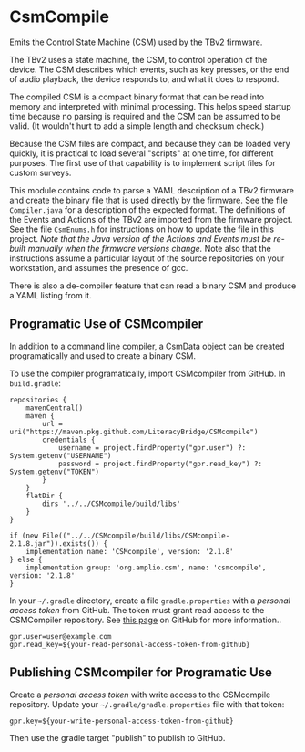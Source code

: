 CsmCompile
==
Emits the Control State Machine (CSM) used by the TBv2 firmware.
                                                                 
The TBv2 uses a state machine, the CSM, to control operation of the 
device. The CSM describes which events, such as key presses, or the end
of audio playback, the device responds to, and what it does to respond.

The compiled CSM is a compact binary format that can be read into memory
and interpreted with minimal processing. This helps speed startup time 
because no parsing is required and the CSM can be assumed to be valid.
(It wouldn't hurt to add a simple length and checksum check.)

Because the CSM files are compact, and because they can be loaded very
quickly, it is practical to load several "scripts" at one time, for
different purposes. The first use of that capability is to implement
script files for custom surveys.

This module contains code to parse a YAML description of a TBv2 firmware
and create the binary file that is used directly by the firmware. See
the file `Compiler.java` for a description of the expected format. The
definitions of the Events and Actions of the TBv2 are imported from the
firmware project. See the file `CsmEnums.h` for instructions on how to
update the file in this project. _Note that the Java version of the Actions
and Events must be re-built manually when the firmware versions change._ 
Note also that the instructions assume a particular layout of the source
repositories on your workstation, and assumes the presence of gcc.

There is also a de-compiler feature that can read a binary CSM and produce 
a YAML listing from it.
               
Programatic Use of CSMcompiler
--

In addition to a command line compiler, a CsmData object can be created
programatically and used to create a binary CSM. 

To use the compiler programatically, import CSMcompiler from GitHub. In `build.gradle`:
```
repositories {
    mavenCentral()
    maven {
        url = uri("https://maven.pkg.github.com/LiteracyBridge/CSMcompile")
        credentials {
            username = project.findProperty("gpr.user") ?: System.getenv("USERNAME")
            password = project.findProperty("gpr.read_key") ?: System.getenv("TOKEN")
        }
    }
    flatDir {
        dirs '../../CSMcompile/build/libs'
    }
}

if (new File(("../../CSMcompile/build/libs/CSMcompile-2.1.8.jar")).exists()) {
    implementation name: 'CSMcompile', version: '2.1.8'
} else {
    implementation group: 'org.amplio.csm', name: 'csmcompile', version: '2.1.8'
}
```
In your `~/.gradle` directory, create a file `gradle.properties` with a *personal access token* from GitHub. The token must grant read access to the CSMCompiler repository. See [this page](https://docs.github.com/en/authentication/keeping-your-account-and-data-secure/managing-your-personal-access-tokens) on GitHub for more information..
```
gpr.user=user@example.com
gpr.read_key=${your-read-personal-access-token-from-github}
```
 
Publishing CSMcompiler for Programatic Use
--
Create a *personal access token* with write access to the CSMcompile 
repository. Update your `~/.gradle/gradle.properties` file with that
token:
```
gpr.key=${your-write-personal-access-token-from-github}
```
Then use the gradle target "publish" to publish to GitHub.


